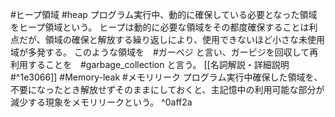 
#ヒープ領域 
#heap
プログラム実行中、動的に確保している必要となった領域をヒープ領域という。
ヒープは動的に必要な領域をその都度確保することは利点だが、領域の確保と解放する繰り返しにより、使用できないほど小さな未使用域が多発する。
このような領域を　#ガーベジ と言い、ガービジを回収して再利用することを　#garbage_collection と言う。
[[名詞解説・詳細説明#^1e3066]]
#Memory-leak
#メモリリーク 
プログラム実行中確保した領域を、不要になったとき解放せずそのままにしておくと、主記憶中の利用可能な部分が減少する現象をメモリリークという。 ^0aff2a